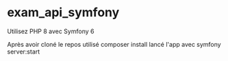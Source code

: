 # exam_api_symfony
Utilisez PHP 8 avec Symfony 6

Après avoir cloné le repos
utilisé composer install
lancé l'app avec symfony server:start
